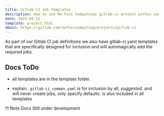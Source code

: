 ```yaml
---
title: Gitlab-CI Job Templates
description: How to use No Fuss Computings gitlab-ci project within your CI/CD pipelines
date: 2023-05-22
template: project.html
about: https://gitlab.com/nofusscomputing/projects/gitlab-ci
---
```


As part of our Gitlab CI job definitions we also have gitlab-ci.yaml templates that are specifically designed for inclusion and will automagically add the required jobs.

## Docs ToDo

- all templates are in the template folder.

- explain `.gitlab-ci_common.yaml` is for inclusion by all, _suggested._ and will never create jobs, only specify defaults. is also included in all templates

!!! Note
    Docs Still under development
